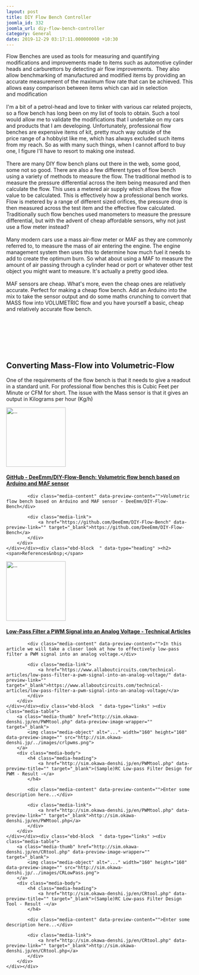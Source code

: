 ```yaml
---
layout: post
title: DIY Flow Bench Controller
joomla_id: 332
joomla_url: diy-flow-bench-controller
category: General
date: 2019-12-29 03:17:11.000000000 +10:30
---
```

<div class="ebd-block  " data-type="text" ><p><span>Flow Benches are used as tools for measuring and quantifying modifications and improvements made to items such as automotive cylinder heads and carburettors by detecting air flow improvements.</span><span>&nbsp; They also allow benchmarking of manufactured and modified&nbsp;</span><span>items by</span><span>&nbsp;providing an accurate measurement of the maximum&nbsp;</span><span>flow rate that can be achieved. T</span><span>his allows easy comparison between items which can aid in selection and&nbsp;modification&nbsp;<br><br>I'm a bit of a petrol-head and love to tinker with various car related projects, so a flow bench has long been on my list of tools to obtain. Such a tool would allow me to validate the modifications that I undertake on my cars and products that I am developing. Unfortunately, professional flow benches are expensive items of kit, pretty much&nbsp;way outside of the price&nbsp;range of a hobbyist like me, which has always&nbsp;excluded&nbsp;such items from my reach.&nbsp;So as with many such things, when&nbsp;I cannot afford to buy one, I figure&nbsp;I'll have&nbsp;to resort to&nbsp;making&nbsp;one instead.<br><br>There are many DIY flow bench plans out there in the web, some good, some not so good. There are also a few different types of flow bench using&nbsp;a variety of methods to measure the flow. The traditional method is to measure the pressure differential across the item being measured and then calculate the flow. This uses a metered air supply which allows the flow value to be calculated. This is effectively how a professional bench works. Flow is metered by a range of different sized orifices, the pressure drop&nbsp;is then measured across the test item and the effective flow calculated. Traditionally such&nbsp;flow benches used manometers to measure the pressure differential, but with the advent of cheap affordable sensors, why not just use a flow meter instead?&nbsp;<br><br>Many modern cars use a mass air-flow meter or MAF as they are commonly referred to, to measure the mass of air entering the engine. The engine management system then uses this to determine how much fuel it needs to add to create the optimum burn. So what about using&nbsp;a MAF&nbsp;to measure the amount of air passing through a cylinder head or port or whatever other test object you might want to measure. It's actually a pretty good idea.<br><br>MAF sensors are cheap. What's more, even the cheap ones are relatively accurate. Perfect for making a cheap flow bench. Add an Arduino into the mix to take the sensor output and do some maths crunching to convert that MASS flow into VOLUMETRIC flow and you have yourself a basic, cheap and relatively accurate&nbsp;flow bench.<br><br><br><br><br><br></span><br></p></div><div class="ebd-block  " data-type="heading" ><h2>
	<span>Converting Mass-Flow into Volumetric-Flow&nbsp;</span>
</h2></div><div class="ebd-block  " data-type="text" ><p>One of the requirements of the flow bench is that it needs to give a readout in a standard unit. For professional flow benches this is Cubic Feet per Minute or CFM for short. The issue with the Mass sensor is that it gives an output in Kilograms per hour (Kg/h)&nbsp;</p></div><div class="ebd-block  " data-type="links" ><div class="media-table">
		<a class="media-thumb" href="https://github.com/DeeEmm/DIY-Flow-Bench" data-preview-image-wrapper="" target="_blank">
			<img class="media-object" alt="..." width="160" height="160" data-preview-image="" src="https://avatars0.githubusercontent.com/u/3038710?s=60&amp;v=4">
		</a>
		<div class="media-body">
			<h4 class="media-heading">
				<a href="https://github.com/DeeEmm/DIY-Flow-Bench" data-preview-title="" target="_blank">GitHub - DeeEmm/DIY-Flow-Bench: Volumetric flow bench based on Arduino and MAF sensor</a>
			</h4>

			<div class="media-content" data-preview-content="">Volumetric flow bench based on Arduino and MAF sensor - DeeEmm/DIY-Flow-Bench</div>

			<div class="media-link">
				<a href="https://github.com/DeeEmm/DIY-Flow-Bench" data-preview-link="" target="_blank">https://github.com/DeeEmm/DIY-Flow-Bench</a>
			</div>
		</div>
	</div></div><div class="ebd-block  " data-type="heading" ><h2>
	<span>References&nbsp;</span>
</h2></div><div class="ebd-block  " data-type="links" ><div class="media-table">
		<a class="media-thumb" href="https://www.allaboutcircuits.com/technical-articles/low-pass-filter-a-pwm-signal-into-an-analog-voltage/" data-preview-image-wrapper="" target="_blank">
			<img class="media-object" alt="..." width="160" height="160" data-preview-image="" src="https://www.allaboutcircuits.com/uploads/articles/PWMDAC2_ltspice3.JPG">
		</a>
		<div class="media-body">
			<h4 class="media-heading">
				<a href="https://www.allaboutcircuits.com/technical-articles/low-pass-filter-a-pwm-signal-into-an-analog-voltage/" data-preview-title="" target="_blank">Low-Pass Filter a PWM Signal into an Analog Voltage - Technical Articles</a>
			</h4>

			<div class="media-content" data-preview-content="">In this article we will take a closer look at how to effectively low-pass filter a PWM signal into an analog voltage.</div>

			<div class="media-link">
				<a href="https://www.allaboutcircuits.com/technical-articles/low-pass-filter-a-pwm-signal-into-an-analog-voltage/" data-preview-link="" target="_blank">https://www.allaboutcircuits.com/technical-articles/low-pass-filter-a-pwm-signal-into-an-analog-voltage/</a>
			</div>
		</div>
	</div></div><div class="ebd-block  " data-type="links" ><div class="media-table">
		<a class="media-thumb" href="http://sim.okawa-denshi.jp/en/PWMtool.php" data-preview-image-wrapper="" target="_blank">
			<img class="media-object" alt="..." width="160" height="160" data-preview-image="" src="http://sim.okawa-denshi.jp/../images/crlpwms.png">
		</a>
		<div class="media-body">
			<h4 class="media-heading">
				<a href="http://sim.okawa-denshi.jp/en/PWMtool.php" data-preview-title="" target="_blank">(Sample)RC Low-pass Filter Design for PWM - Result -</a>
			</h4>

			<div class="media-content" data-preview-content="">Enter some description here...</div>

			<div class="media-link">
				<a href="http://sim.okawa-denshi.jp/en/PWMtool.php" data-preview-link="" target="_blank">http://sim.okawa-denshi.jp/en/PWMtool.php</a>
			</div>
		</div>
	</div></div><div class="ebd-block  " data-type="links" ><div class="media-table">
		<a class="media-thumb" href="http://sim.okawa-denshi.jp/en/CRtool.php" data-preview-image-wrapper="" target="_blank">
			<img class="media-object" alt="..." width="160" height="160" data-preview-image="" src="http://sim.okawa-denshi.jp/../images/CRLowPass.png">
		</a>
		<div class="media-body">
			<h4 class="media-heading">
				<a href="http://sim.okawa-denshi.jp/en/CRtool.php" data-preview-title="" target="_blank">(Sample)RC Low-pass Filter Design Tool - Result -</a>
			</h4>

			<div class="media-content" data-preview-content="">Enter some description here...</div>

			<div class="media-link">
				<a href="http://sim.okawa-denshi.jp/en/CRtool.php" data-preview-link="" target="_blank">http://sim.okawa-denshi.jp/en/CRtool.php</a>
			</div>
		</div>
	</div></div>
